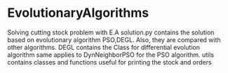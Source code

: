 # EvolutionaryAlgorithms
Solving cutting stock problem with E.A
solution.py contains the solution based on evolutionary algorithm PSO,DEGL. Also, they are  compared with other algorithms.
DEGL contains the Class for differential evolution algorithm same applies to DynNeighborPSO for the PSO algorithm.
utils contains classes and functions useful for printing the stock and orders 

